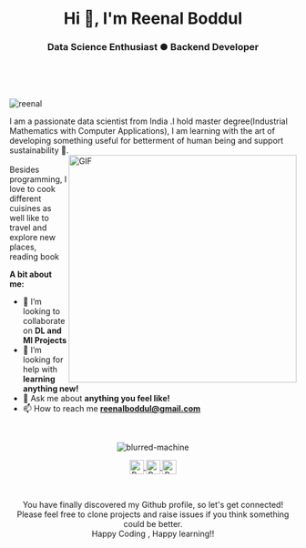 <h1 align="center">Hi 👋, I'm Reenal Boddul</h1>
<h3 align="center">Data Science Enthusiast ● Backend Developer</h3>

<br />
<br />
<br />
<p align="left"> <img src="https://komarev.com/ghpvc/?username=reenal" alt="reenal" /> </p>
I am a passionate data scientist from India .I hold master degree(Industrial Mathematics with Computer Applications), I am learning with the art of developing something useful for betterment of human being and support sustainability
   🚀.
<br>
<img align="right" alt="GIF" src="https://github.com/reenal/reenal/blob/master/ailogo.gif" width="400px" />

<br/>
Besides programming, I love to cook different cuisines as well like to travel and explore new places, reading book 
<br>
  
**A bit about me:**

- 👯 I’m looking to collaborate on **DL and Ml Projects**
- 🤔 I’m looking for help with **learning anything new!**
- 💬 Ask me about **anything you feel like!**
- 📫 How to reach me **reenalboddul@gmail.com**

<br>
<p align="center">
<img src="https://github-readme-stats.vercel.app/api?username=reenal&show_icons=true" alt="blurred-machine"/>
</p>

<p align="center">
<a href="https://www.linkedin.com/in/reenal-zampal-boddul-29273826/">	
  <img align="center" alt="Reenal Boddul | LinkdeIn" width="25px" height="25" src="https://cdn.jsdelivr.net/npm/simple-icons@v3/icons/linkedin.svg" />	
</a>	
<a href="https://twitter.com/ReenalZampal">	
  <img align="center" alt="Reenal Boddul | Twitter" width="25px" height="25" src="https://cdn.jsdelivr.net/npm/simple-icons@v3/icons/twitter.svg" />	
</a>	
<a href="https://www.instagram.com/reenalzampal">	
  <img align="center" alt="Reenal Boddul | Instagram" width="25px" height="25" src="https://cdn.jsdelivr.net/npm/simple-icons@v3/icons/instagram.svg" />	
</a>
</p>
<br>

<p align="center">
You have finally discovered my Github profile, so let's get connected!
<br/>
Please feel free to clone projects and raise issues if you think something could be better.
<br/>
Happy Coding , Happy learning!!
</p>  
